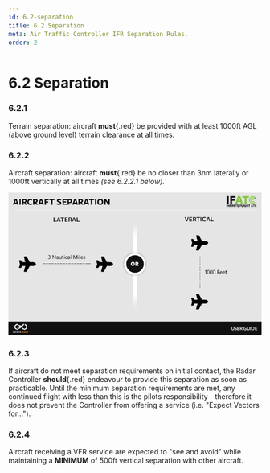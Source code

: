```yaml
---
id: 6.2-separation
title: 6.2 Separation
meta: Air Traffic Controller IFR Separation Rules.
order: 2
---
```


# 6.2 Separation



### 6.2.1    

Terrain separation: aircraft **must**{.red} be provided with at least 1000ft AGL (above ground level) terrain clearance at all times.

 

### 6.2.2    

Aircraft separation: aircraft **must**{.red} be no closer than 3nm laterally or 1000ft vertically at all times *(see 6.2.2.1 below).*



![Image 6.2.2.1 - Aircraft Separation](_images/manual/graphics/atc-aircraft-separation.jpg)



### 6.2.3

If aircraft do not meet separation requirements on initial contact, the Radar Controller **should**{.red} endeavour to provide this separation as soon as practicable. Until the minimum separation requirements are met, any continued flight with less than this is the pilots responsibility - therefore it does not prevent the Controller from offering a service (i.e. "Expect Vectors for...").



### 6.2.4   

Aircraft receiving a VFR service are expected to "see and avoid" while maintaining a **MINIMUM** of 500ft vertical separation with other aircraft.

 

 